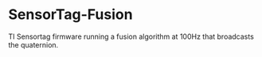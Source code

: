 SensorTag-Fusion
================

TI Sensortag firmware running a fusion algorithm at 100Hz that broadcasts the quaternion.
